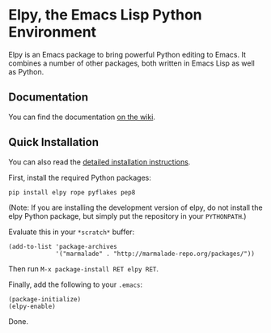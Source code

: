# Elpy, the Emacs Lisp Python Environment

Elpy is an Emacs package to bring powerful Python editing to Emacs. It
combines a number of other packages, both written in Emacs Lisp as
well as Python.

## Documentation

You can find the documentation [on the wiki][wiki].

[wiki]: https://github.com/jorgenschaefer/elpy/wiki

## Quick Installation

You can also read the [detailed installation instructions][Installation].

[Installation]: https://github.com/jorgenschaefer/elpy/wiki/Installation

First, install the required Python packages:

```
pip install elpy rope pyflakes pep8
```

(Note: If you are installing the development version of elpy, do not
install the elpy Python package, but simply put the repository in your
`PYTHONPATH`.)

Evaluate this in your `*scratch*` buffer:

```Lisp
(add-to-list 'package-archives
             '("marmalade" . "http://marmalade-repo.org/packages/"))
```

Then run `M-x package-install RET elpy RET`.

Finally, add the following to your `.emacs`:

```Lisp
(package-initialize)
(elpy-enable)
```

Done.

